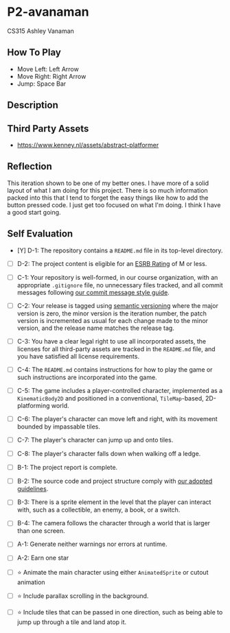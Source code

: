 # P2-avanaman
CS315
Ashley Vanaman
## How To Play
- Move Left: Left Arrow
- Move Right: Right Arrow
- Jump: Space Bar

## Description

## Third Party Assets
- https://www.kenney.nl/assets/abstract-platformer

## Reflection
This iteration shown to be one of my better ones. I have more of a solid layout of what I am doing for this project. There is so much information packed into this that I tend to forget the easy things like how to add the button pressed code. I just get too focused on what I'm doing. I think I have a good start going. 

## Self Evaluation

- [Y] D-1: The repository contains a <code>README.md</code> file in its top-level directory.
- [ ] D-2: The project content is eligible for an <a href="https://www.esrb.org/ratings-guide/">ESRB Rating</a> of M or less.
- [ ] C-1: Your repository is well-formed, in our course organization, with an appropriate <code>.gitignore</code> file, no unnecessary files tracked, and all commit messages following <a href="https://cbea.ms/git-commit/">our commit message style guide</a>.
- [ ] C-2: Your release is tagged using <a href="https://semver.org/">semantic versioning</a> where the major version is zero, the minor version is the iteration number, the patch version is incremented as usual for each change made to the minor version, and the release name matches the release tag.
- [ ] C-3: You have a clear legal right to use all incorporated assets, the licenses for all third-party assets are tracked in the <code>README.md</code> file, and you have satisfied all license requirements.
- [ ] C-4: The <code>README.md</code> contains instructions for how to play the game or such instructions are incorporated into the game.
- [ ] C-5: The game includes a player-controlled character, implemented as a <code>KinematicBody2D</code> and positioned in a conventional, <code>TileMap</code>-based, 2D-platforming world.
- [ ] C-6: The player's character can move left and right, with its movement bounded by impassable tiles.
- [ ] C-7: The player's character can jump up and onto tiles.
- [ ] C-8: The player's character falls down when walking off a ledge.
- [ ] B-1: The project report is complete.
- [ ] B-2: The source code and project structure comply with <a href="https://www.gdquest.com/docs/guidelines/best-practices/godot-gdscript/">our adopted guidelines</a>.
- [ ] B-3: There is a sprite element in the level that the player can interact with, such as a collectible, an enemy, a book, or a switch.
- [ ] B-4: The camera follows the character through a world that is larger than one screen.
- [ ] A-1: Generate neither warnings nor errors at runtime.
- [ ] A-2: Earn one star
- [ ] ⭐ Animate the main character using either <code>AnimatedSprite</code> or cutout animation
- [ ] ⭐ Include parallax scrolling in the background.
- [ ] ⭐ Include tiles that can be passed in one direction, such as being able to jump up through a tile and land atop it.

